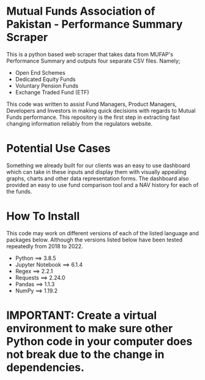 # Mutual Funds Association of Pakistan - Performance Summary Scraper
This is a python based web scraper that takes data from MUFAP's Performance Summary and outputs four separate CSV files. Namely;
- Open End Schemes 
- Dedicated Equity Funds 
- Voluntary Pension Funds 
- Exchange Traded Fund (ETF)

This code was written to assist Fund Managers, Product Managers, Developers and Investors in making quick decisions with regards to Mutual Funds performance. This repository is the first step in extracting fast changing information reliably from the regulators website. 

# Potential Use Cases
Something we already built for our clients was an easy to use dashboard which can take in these inputs and display them with visually appealing graphs, charts and other data representation forms. The dashboard also provided an easy to use fund comparison tool and a NAV history for each of the funds.

# How To Install
This code may work on different versions of each of the listed language and packages below. Although the versions listed below have been tested repeatedly from 2018 to 2022.

- Python ==> 3.8.5
- Jupyter Notebook ==> 6.1.4
- Regex ==> 2.2.1
- Requests ==> 2.24.0
- Pandas ==> 1.1.3
- NumPy ==> 1.19.2

# IMPORTANT: Create a virtual environment to make sure other Python code in your computer does not break due to the change in dependencies.
